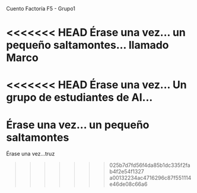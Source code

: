 Cuento Factoría F5 - Grupo1

<<<<<<< HEAD
Érase una vez... un pequeño saltamontes... llamado Marco
=======
<<<<<<< HEAD
Érase una vez...
Un grupo de estudiantes de AI...
=======
Érase una vez... un pequeño saltamontes
=======
Érase una vez...truz
>>>>>>> 025b7d7fd56f4da85b1dc335f2fab4f2e54f1327
>>>>>>> a00132234ac4716296c87f551114e46de08c66a6

